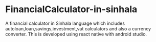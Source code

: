 # FinancialCalculator-in-sinhala
A financial calculator in Sinhala language which includes autoloan,loan,savings,investment,vat calculators and also a currency converter. This is developed using react native with android studio.
